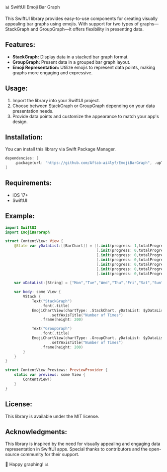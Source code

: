 📊 SwiftUI Emoji Bar Graph

This SwiftUI library provides easy-to-use components for creating visually appealing bar graphs using emojis. With support for two types of graphs—StackGraph and GroupGraph—it offers flexibility in presenting data.

## Features:
- **StackGraph:** Display data in a stacked bar graph format.
- **GroupGraph:** Present data in a grouped bar graph layout.
- **Emoji Representation:** Utilize emojis to represent data points, making graphs more engaging and expressive.

## Usage:
1. Import the library into your SwiftUI project.
2. Choose between StackGraph or GroupGraph depending on your data presentation needs.
3. Provide data points and customize the appearance to match your app's design.

## Installation:
You can install this library via Swift Package Manager.

```swift
dependencies: [
    .package(url: "https://github.com/Aftab-ai4lyf/EmojiBarGraph", .upToNextMajor(from: "1.0.0"))
]
```

## Requirements:
- iOS 17+
- SwiftUI

## Example:
```swift
import SwiftUI
import EmojiBarGraph

struct ContentView: View {
    @State var yDataList:[[BarChart]] = [[.init(progress: 1,totalProgress: 4,color: "#FA6418"),.init(progress: 3,totalProgress: 14,color: "#BD013C",emoji: "love")],
                                         [.init(progress: 0,totalProgress: 0,color: "#FA6418"),.init(progress: 0,totalProgress: 0,color: "#BD013C",emoji: "love")],
                                         [.init(progress: 0,totalProgress: 0,color: "#FA6418"),.init(progress: 0,totalProgress: 0,color: "#BD013C",emoji: "love")],
                                         [.init(progress: 0,totalProgress: 0,color: "#FA6418"),.init(progress: 0,totalProgress: 0,color: "#BD013C",emoji: "love")],
                                         [.init(progress: 0,totalProgress: 0,color: "#FA6418"),.init(progress: 0,totalProgress: 0,color: "#BD013C",emoji: "love")],
                                         [.init(progress: 0,totalProgress: 0,color: "#FA6418"),.init(progress: 0,totalProgress: 0,color: "#BD013C",emoji: "love")],
                                         [.init(progress: 0,totalProgress: 0,color: "#FA6418"),.init(progress: 0,totalProgress: 0,color: "#BD013C",emoji: "love")]]
    
    var xDataList:[String] = ["Mon","Tue","Wed","Thu","Fri","Sat","Sun"]

    var body: some View {
        VStack {
            Text("StackGraph")
                .font(.title)
            EmojiChartView(chartType: .StackChart, yDataList: $yDataList, xDataList: xDataList, showEmoji: true)
                    .setYAxisTitle("Number of Times")
                .frame(height: 200)

            Text("GroupGraph")
                .font(.title)
            EmojiChartView(chartType: .GroupChart, yDataList: $yDataList, xDataList: xDataList, showEmoji: false)
                    .setYAxisTitle("Number of Times")
                .frame(height: 200)
        }
    }
}

struct ContentView_Previews: PreviewProvider {
    static var previews: some View {
        ContentView()
    }
}
```

## License:
This library is available under the MIT license.

## Acknowledgments:
This library is inspired by the need for visually appealing and engaging data representation in SwiftUI apps. Special thanks to contributors and the open-source community for their support.

🚀 Happy graphing! 📊
